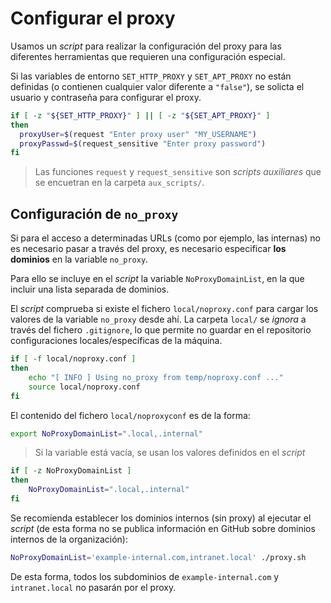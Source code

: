 # Configurar el proxy

Usamos un *script* para realizar la configuración del proxy para las diferentes herramientas que requieren una configuración especial.

Si las variables de entorno `SET_HTTP_PROXY` y `SET_APT_PROXY` no están definidas (o contienen cualquier valor diferente a `"false"`), se solicta el usuario y contraseña para configurar el proxy.

```bash
if [ -z "${SET_HTTP_PROXY}" ] || [ -z "${SET_APT_PROXY}" ]
then
  proxyUser=$(request "Enter proxy user" "MY_USERNAME")
  proxyPasswd=$(request_sensitive "Enter proxy password")
fi
```

> Las funciones `request` y `request_sensitive` son *scripts auxiliares* que se encuetran en la carpeta `aux_scripts/`.

## Configuración de `no_proxy`

Si para el acceso a determinadas URLs (como por ejemplo, las internas) no es necesario pasar a través del proxy, es necesario especificar **los dominios** en la variable `no_proxy`.

Para ello se incluye en el *script* la variable `NoProxyDomainList`, en la que incluir una lista separada de dominios.

El *script* comprueba si existe el fichero `local/noproxy.conf` para cargar los valores de la variable `no_proxy` desde ahí. La carpeta `local/` se *ignora* a través del fichero `.gitignore`, lo que permite no guardar en el repositorio configuraciones locales/específicas de la máquina.

```bash
if [ -f local/noproxy.conf ]
then
    echo "[ INFO ] Using no_proxy from temp/noproxy.conf ..."
    source local/noproxy.conf
fi
```

El contenido del fichero `local/noproxyconf` es de la forma:

```bash
export NoProxyDomainList=".local,.internal"
```

> Si la variable está vacía, se usan los valores definidos en el *script*

```bash
if [ -z NoProxyDomainList ]
then
    NoProxyDomainList=".local,.internal"
fi
```

Se recomienda establecer los dominios internos (sin proxy) al ejecutar el *script* (de esta forma no se publica información en GitHub sobre dominios internos de la organización):

```bash
NoProxyDomainList='example-internal.com,intranet.local' ./proxy.sh
```

De esta forma, todos los subdominios de `example-internal.com` y `intranet.local` no pasarán por el proxy.
